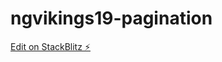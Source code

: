 # ngvikings19-pagination

[Edit on StackBlitz ⚡️](https://stackblitz.com/edit/ngvikings19-pagination)